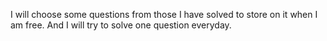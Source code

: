 I will choose some questions from those I have solved to store on it when I am free.
And I will try to solve one question everyday.
